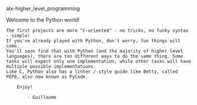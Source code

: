 alx-higher_level_programming

Welcome to the Python world!

	The first projects are more "C-oriented" - no tricks, no funky syntax - simple!
	If you've already played with Python, don't worry, fun things will come.
	You'll soon find that with Python (and the majority of higher level languages), there are ten different ways to do the same thing. Some tasks will expect only one implementation, while other tasks will have multiple possible implementations.
	Like C, Python also has a linter / style guide like Betty, called PEP8, also now known as PyCode.

		Enjoy!

			- Guillaume
